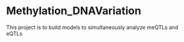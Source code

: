 # Methylation_DNAVariation
This project is to build models to simultaneously analyze meQTLs and eQTLs

